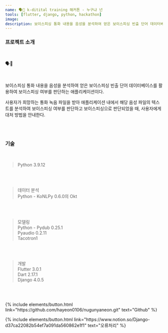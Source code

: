 ```yaml
---
name: 🗣📱 k-ditital training 해커톤 - 누구냐 넌
tools: [flutter, django, python, hackathon]
image:
description: 보이스피싱 통화 내용을 음성을 분석하여 얻은 보이스피싱 빈출 단어 데이터베이스를 활용하여 보이스피싱 여부를 판단하는 애플리케이션.
---
```


### **프로젝트 소개**

<br>

🗣📱

<br>

보이스피싱 통화 내용을 음성을 분석하여 얻은 보이스피싱 빈출 단어 데이터베이스를 활용하여 보이스피싱 여부를 판단하는 애플리케이션이다.
  
사용자가 희망하는 통화 녹음 파일을 받아 애플리케이션 내에서 해당 음성 파일의 텍스트를 분석하여 보이스피싱 여부를 판단하고 보이스피싱으로 판단되었을 때, 사용자에게 대처 방법을 안내한다.

<br>
<br>

### **기술**
<br>

> Python 3.9.12

<br>
<br>

> 데이터 분석  
> Python - KoNLPy 0.6.0의 Okt

<br>
<br>

> 모델링  
> Python - Pydub 0.25.1  
>          Pyaudio 0.2.11  
>          Tacotron1

<br>
<br>

> 개발  
> Flutter 3.0.1  
> Dart 2.17.1  
> Django 4.0.5  

<br>
<br>


<p class="text-center">
{% include elements/button.html link="https://github.com/hayeon0106/nugunyaneon.git" text="Github" %}
</p>

<p class="text-center">
{% include elements/button.html link="https://www.notion.so/Django-d37ca22082b54ef7a091da560862e1f1" text="오류처리" %}
</p>